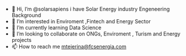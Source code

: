 - 👋 Hi, I’m @solarsapiens i have Solar Energy industry Engeneering Background 
- 👀 I’m interested in Enviroment ,Fintech and Energy Sector
- 🌱 I’m currently learning Data Science
- 💞️ I’m looking to collaborate on ONGs, Enviroment , Turism and Energy projects
- 📫 How to reach me mtejerina@fcsenergia.com

<!---
solarsapiens/solarsapiens is a ✨ special ✨ repository because its `README.md` (this file) appears on your GitHub profile.
You can click the Preview link to take a look at your changes.
--->
